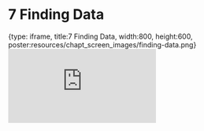 # 7 Finding Data
 
{type: iframe, title:7 Finding Data, width:800, height:600, poster:resources/chapt_screen_images/finding-data.png}
![](https://datatrail-jhu.github.io/08_data/no_toc/finding-data.html)
 

 
